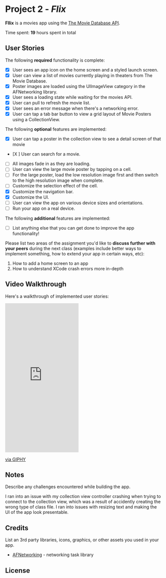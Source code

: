 # Project 2 - *Flix*

**Fllix** is a movies app using the [The Movie Database API](http://docs.themoviedb.apiary.io/#).

Time spent: **19** hours spent in total

## User Stories

The following **required** functionality is complete:

- [x] User sees an app icon on the home screen and a styled launch screen.
- [x] User can view a list of movies currently playing in theaters from The Movie Database.
- [x] Poster images are loaded using the UIImageView category in the AFNetworking library.
- [x] User sees a loading state while waiting for the movies API.
- [x] User can pull to refresh the movie list.
- [x] User sees an error message when there's a networking error.
- [x] User can tap a tab bar button to view a grid layout of Movie Posters using a CollectionView.

The following **optional** features are implemented:

- [X] User can tap a poster in the collection view to see a detail screen of that movie
- [X ] User can search for a movie.
- [ ] All images fade in as they are loading.
- [ ] User can view the large movie poster by tapping on a cell.
- [ ] For the large poster, load the low resolution image first and then switch to the high resolution image when complete.
- [ ] Customize the selection effect of the cell.
- [X] Customize the navigation bar.
- [X] Customize the UI.
- [ ] User can view the app on various device sizes and orientations.
- [ ] Run your app on a real device.

The following **additional** features are implemented:

- [ ] List anything else that you can get done to improve the app functionality!

Please list two areas of the assignment you'd like to **discuss further with your peers** during the next class (examples include better ways to implement something, how to extend your app in certain ways, etc):

1. How to add a home screen to an app
2. How to understand XCode crash errors more in-depth

## Video Walkthrough

Here's a walkthrough of implemented user stories:

<iframe src="https://giphy.com/embed/0EaNMDDCgbHevImu94" width="236" height="480" frameBorder="0" class="giphy-embed" allowFullScreen></iframe><p><a href="https://giphy.com/gifs/0EaNMDDCgbHevImu94">via GIPHY</a></p>

## Notes

Describe any challenges encountered while building the app.

I ran into an issue with my collection view controller crashing when trying to connect to the collection view, which was a result of accidently creating the wrong type of class file. I ran into issues with resizing text and making the UI of the app look presentable.

## Credits

List an 3rd party libraries, icons, graphics, or other assets you used in your app.

- [AFNetworking](https://github.com/AFNetworking/AFNetworking) - networking task library

## License
